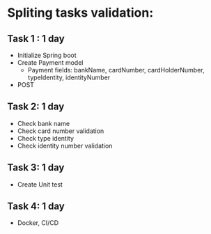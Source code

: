 # Spliting tasks validation:

## Task 1 : 1 day
- Initialize Spring boot
- Create Payment model 
	+ Payment fields: bankName, cardNumber, cardHolderNumber, typeIdentity, identityNumber
- POST

## Task 2: 1 day
- Check bank name
- Check card number validation 
- Check type identity
- Check identity number validation

## Task 3: 1 day 
- Create Unit test

## Task 4: 1 day
- Docker, CI/CD














